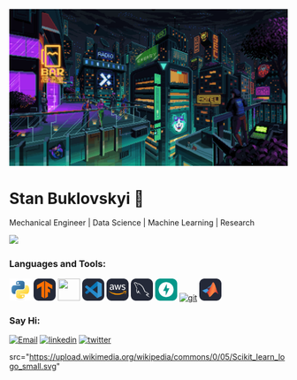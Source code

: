 <img src="https://github.com/stanbuklovskyi/stanbuklovskyi/blob/a86a699f810c2df0462bd1d97bddb0b0cc0fc375/icons/deus_x.gif">

# Stan Buklovskyi 👋
Mechanical Engineer | Data Science | Machine Learning | Research


<img src="https://github-readme-stats.vercel.app/api?username=stanbuklovskyi&show_icons=true&theme=tokyonight">

### Languages and Tools:
<a href="https://www.python.org/"> <img src="https://raw.githubusercontent.com/devicons/devicon/master/icons/python/python-original.svg" alt="python" style="max-width: 100%;" width="40" height="40"></a>
<a href="https://www.tensorflow.org/"><img src="https://raw.githubusercontent.com/tandpfun/skill-icons/d1c752b99bb25a0e5aa363bae1db2809173ee966/icons/TensorFlow-Dark.svg" style="max-width: 100%;" width="40" height="40"></a>
<a href="https://scikit-learn.org/stable/"><img src="https://upload.wikimedia.org/wikipedia/commons/0/05/Scikit_learn_logo_small.svg" style="max-width: 100%;" width="40" height="40"></a>
<a href="https://code.visualstudio.com/"><img src="https://raw.githubusercontent.com/tandpfun/skill-icons/d1c752b99bb25a0e5aa363bae1db2809173ee966/icons/VSCode-Dark.svg" style="max-width: 100%;" width="40" height="40"></a>
<a href="https://aws.amazon.com/"><img src="https://raw.githubusercontent.com/tandpfun/skill-icons/d1c752b99bb25a0e5aa363bae1db2809173ee966/icons/AWS-Dark.svg" style="max-width: 100%;" width="40" height="40"></a>
<a href="https://www.mysql.com/"><img src="https://raw.githubusercontent.com/tandpfun/skill-icons/d1c752b99bb25a0e5aa363bae1db2809173ee966/icons/MySQL-Dark.svg" style="max-width: 100%;" width="40" height="40"></a>
<a href="https://fastapi.tiangolo.com/"><img src="https://raw.githubusercontent.com/tandpfun/skill-icons/d1c752b99bb25a0e5aa363bae1db2809173ee966/icons/FastAPI.svg" style="max-width: 100%;" width="40" height="40"></a>
<a href="https://git-scm.com/"><img src="https://camo.githubusercontent.com/fbfcb9e3dc648adc93bef37c718db16c52f617ad055a26de6dc3c21865c3321d/68747470733a2f2f7777772e766563746f726c6f676f2e7a6f6e652f6c6f676f732f6769742d73636d2f6769742d73636d2d69636f6e2e737667" alt="git" data-canonical-src="https://www.vectorlogo.zone/logos/git-scm/git-scm-icon.svg" style="max-width: 100%;" width="40" height="40"></a>
<a href="https://www.mathworks.com/products/matlab.html"><img src="https://raw.githubusercontent.com/tandpfun/skill-icons/d1c752b99bb25a0e5aa363bae1db2809173ee966/icons/Matlab-Dark.svg" style="max-width: 100%;" width="40" height="40"></a>

### Say Hi:
[![Email](https://img.shields.io/badge/Gmail-D14836?style=for-the-badge&logo=gmail&logoColor=white)](mailto:stas.buklovskiy@gmail.com)
[![linkedin](https://img.shields.io/badge/linkedin-0A66C2?style=for-the-badge&logo=linkedin&logoColor=white)](https://www.linkedin.com/in/buklovskyi/)
[![twitter](https://img.shields.io/badge/twitter-1DA1F2?style=for-the-badge&logo=twitter&logoColor=white)](https://twitter.com/buklovskyi)

src="https://upload.wikimedia.org/wikipedia/commons/0/05/Scikit_learn_logo_small.svg"

[python]: https://www.python.org/
[Tensforflow]: https://www.tensorflow.org/
[VSCode]: https://code.visualstudio.com/
[AWS]: https://aws.amazon.com/
[MySQL]: https://www.mysql.com/
[FastAPI]: https://fastapi.tiangolo.com/
[Git]: https://git-scm.com/
[MATLAB]: https://www.mathworks.com/products/matlab.html
